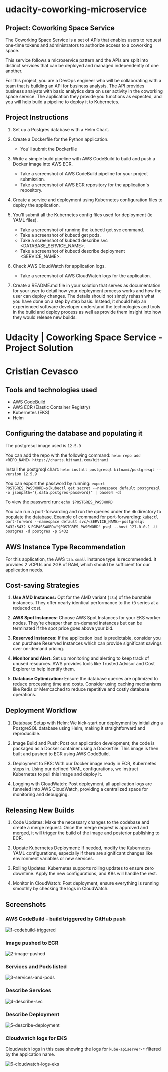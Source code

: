 # udacity-coworking-microservice

## Project: Coworking Space Service

The Coworking Space Service is a set of APIs that enables users to request one-time 
tokens and administrators to authorize access to a coworking space.

This service follows a microservice pattern and the APIs are split into distinct 
services that can be deployed and managed independently of one another.

For this project, you are a DevOps engineer who will be collaborating with a team that 
is building an API for business analysts. The API provides business analysts with basic 
analytics data on user activity in the coworking space service. The application they 
provide you functions as expected, and you will help build a pipeline to deploy it to Kubernetes.

## Project Instructions

1. Set up a Postgres database with a Helm Chart.

2. Create a Dockerfile for the Python application.
    - You'll submit the Dockerfile

3. Write a simple build pipeline with AWS CodeBuild to build and push a Docker image into AWS ECR.
    - Take a screenshot of AWS CodeBuild pipeline for your project submission.
    - Take a screenshot of AWS ECR repository for the application's repository.

4. Create a service and deployment using Kubernetes configuration files to deploy the application.

5. You'll submit all the Kubernetes config files used for deployment (ie YAML files).
    - Take a screenshot of running the kubectl get svc command.
    - Take a screenshot of kubectl get pods.
    - Take a screenshot of kubectl describe svc <DATABASE_SERVICE_NAME>.
    - Take a screenshot of kubectl describe deployment <SERVICE_NAME>.

6. Check AWS CloudWatch for application logs.
    - Take a screenshot of AWS CloudWatch logs for the application.

7. Create a README.md file in your solution that serves as documentation for your user to detail how your deployment process works and how the user can deploy changes. The details should not simply rehash what you have done on a step by step basis. Instead, it should help an experienced software developer understand the technologies and tools in the build and deploy process as well as provide them insight into how they would release new builds.

# Udacity | Coworking Space Service - Project Solution
# Cristian Cevasco

## Tools and technologies used

- AWS CodeBuild
- AWS ECR (Elastic Container Registry)
- Kubernetes (EKS)
- Helm

## Configuring the database and populating it

The postgresql image used is `12.5.9`

You can add the repo with the following command:
`helm repo add <REPO_NAME> https://charts.bitnami.com/bitnami`

Install the postgrsql chart:
`helm install postgresql bitnami/postgresql --version 12.5.9`

You can export the password by running:
`export POSTGRES_PASSWORD=$(kubectl get secret --namespace default postgresql -o jsonpath="{.data.postgres-password}" | base64 -d)`

To view the password run:
`echo $POSTGRES_PASSWORD`

You can run a port-forwarding and run the queries under the `db` directory to populate the database.
Example of command for port-forwarding:
`kubectl port-forward --namespace default svc/<SERVICE_NAME>-postgresql 5432:5432 &`
`PGPASSWORD="$POSTGRES_PASSWORD" psql --host 127.0.0.1 -U postgres -d postgres -p 5432`

## AWS Instance Type Recommendation

For this application, the AWS `t3a.small` instance type is recommended. It provides 2 vCPUs and 2GB of RAM, which should be sufficient for our application needs. 

## Cost-saving Strategies

1. **Use AMD Instances:** Opt for the AMD variant (`t3a`) of the burstable instances. They offer nearly identical performance to the `t3` series at a reduced cost.

2. **AWS Spot Instances:** Choose AWS Spot Instances for your EKS worker nodes. They're cheaper than on-demand instances but can be terminated if the spot price goes above your bid.

3. **Reserved Instances:** If the application load is predictable, consider you can purchase Reserved Instances which can provide significant savings over on-demand pricing.

4. **Monitor and Alert:** Set up monitoring and alerting to keep track of unused resources. AWS provides tools like Trusted Advisor and Cost Explorer to help identify them.

5. **Database Optimization:** Ensure the database queries are optimized to reduce processing time and costs. Consider using caching mechanisms like Redis or Memcached to reduce repetitive and costly database operations.

## Deployment Workflow

1. Database Setup with Helm: We kick-start our deployment by initializing a PostgreSQL database using Helm, making it straightforward and reproducible.

2. Image Build and Push: Post our application development; the code is packaged as a Docker container using a Dockerfile. This image is then built and pushed to ECR using AWS CodeBuild.

3. Deployment to EKS: With our Docker image ready in ECR, Kubernetes steps in. Using our defined YAML configurations, we instruct Kubernetes to pull this image and deploy it.

4. Logging with CloudWatch: Post deployment, all application logs are funneled into AWS CloudWatch, providing a centralized space for monitoring and debugging.

##  Releasing New Builds

1. Code Updates: Make the necessary changes to the codebase and create a merge request. Once the merge request is approved and merged, it will trigger the build of the image and posterior publishing to ECR.

3. Update Kubernetes Deployment: If needed, modify the Kubernetes YAML configurations, especially if there are significant changes like environment variables or new services.

4. Rolling Updates: Kubernetes supports rolling updates to ensure zero downtime. Apply the new configurations, and K8s will handle the rest.

5. Monitor in CloudWatch: Post deployment, ensure everything is running smoothly by checking the logs in CloudWatch.

## Screenshots

### AWS CodeBuild - build triggered by GitHub push

![1-codebuild-triggered](images/1-codebuild-triggered.png)

### Image pushed to ECR

![2-image-pushed](images/2-image-pushed.png)

### Services and Pods listed

![3-services-and-pods](images/3-services-and-pods.png)

### Describe Services

![4-describe-svc](images/4-describe-svc.png)

### Describe Deployment

![5-describe-deployment](images/5-describe-deployment.png)

### Cloudwatch logs for EKS

Cloudwatch logs in this case showing the logs for `kube-apiserver-*` filtered by the appication name.

![6-cloudwatch-logs-eks](images/6-cloudwatch-logs-eks.png)
